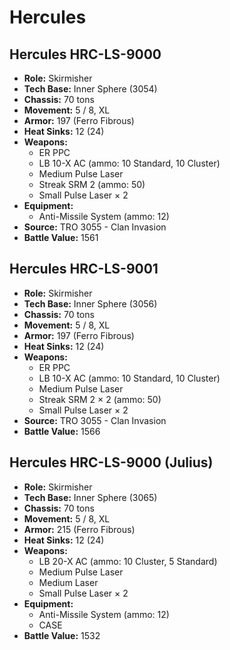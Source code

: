 # Hercules
## Hercules HRC-LS-9000
- **Role:** Skirmisher
- **Tech Base:** Inner Sphere (3054)
- **Chassis:** 70 tons
- **Movement:** 5 / 8, XL
- **Armor:** 197 (Ferro Fibrous)
- **Heat Sinks:** 12 (24)
- **Weapons:**
  - ER PPC
  - LB 10-X AC (ammo: 10 Standard, 10 Cluster)
  - Medium Pulse Laser
  - Streak SRM 2 (ammo: 50)
  - Small Pulse Laser × 2
- **Equipment:**
  - Anti-Missile System (ammo: 12)
- **Source:** TRO 3055 - Clan Invasion
- **Battle Value:** 1561

## Hercules HRC-LS-9001
- **Role:** Skirmisher
- **Tech Base:** Inner Sphere (3056)
- **Chassis:** 70 tons
- **Movement:** 5 / 8, XL
- **Armor:** 197 (Ferro Fibrous)
- **Heat Sinks:** 12 (24)
- **Weapons:**
  - ER PPC
  - LB 10-X AC (ammo: 10 Standard, 10 Cluster)
  - Medium Pulse Laser
  - Streak SRM 2 × 2 (ammo: 50)
  - Small Pulse Laser × 2
- **Source:** TRO 3055 - Clan Invasion
- **Battle Value:** 1566

## Hercules HRC-LS-9000 (Julius)
- **Role:** Skirmisher
- **Tech Base:** Inner Sphere (3065)
- **Chassis:** 70 tons
- **Movement:** 5 / 8, XL
- **Armor:** 215 (Ferro Fibrous)
- **Heat Sinks:** 12 (24)
- **Weapons:**
  - LB 20-X AC (ammo: 10 Cluster, 5 Standard)
  - Medium Pulse Laser
  - Medium Laser
  - Small Pulse Laser × 2
- **Equipment:**
  - Anti-Missile System (ammo: 12)
  - CASE
- **Battle Value:** 1532

